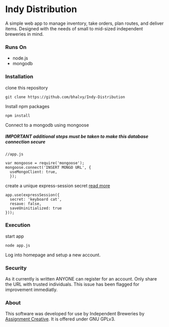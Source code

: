 # Indy Distribution

A simple web app to manage inventory, take orders, plan routes, and deliver items. Designed with the needs of small to mid-sized independent breweries in mind.

### Runs On 
- node.js
- mongodb


### Installation
clone this repository
```
git clone https://github.com/bhalvy/Indy-Distribution
```

Install npm packages
```
npm install
```

Connect to a mongodb using mongoose
##### IMPORTANT additional steps **must** be taken to make this database connection secure
```
//app.js

var mongoose = require('mongoose');
mongoose.connect('INSERT MONGO URL', {
  useMongoClient: true,
  });
```

create a unique express-session secret [read more](https://github.com/expressjs/session)
```
app.use(expressSession({
  secret: 'keyboard cat',
  resave: false,
  saveUninitialized: true
}));
```

### Execution
start app
```
node app.js
```

Log into homepage and setup a new account.

### Security
As it currently is written ANYONE can register for an account. Only share the URL with trusted individuals. This issue has been flagged for improvement immediatly.

### About
This software was developed for use by Independent Breweries by [Assignment Creative](http://assignmentcreative.com).  It is offered under GNU GPLv3.



